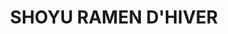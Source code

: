 ---
title: SHOYU RAMEN D'HIVER
draft: false
layout: recettes
type: plat
categories:
  - Soupe
auteur: Auré
regime:
  - vegan
region: Japon
saison: null
cuisson: Oui
temperature: Chaud
plate: 50
quantite_desc: pour gros bols de 18cm
check: Oui
checkAlwaysOk: true
ingredients:
  epices:
    - title: Miso blanc
      quantite: 300
      unit: grammes
    - title: Algue nori séchée
      quantite: 22
      unit: grammes
      commentaire: coupées en languettes 16/feuilles
    - title: Sauce soja
      quantite: 75
      unit: ml
      commentaire: Oeufs mollets Ajitama
    - title: Sel
      quantite: 10
      unit: grammes
      commentaire: Taré
    - title: Vinaigre de riz
      quantite: 200
      unit: ml
      commentaire: Taré
    - title: Sauce soja
      quantite: 1.5
      unit: litre
      commentaire: Taré
    - title: Algue kombu séchée
      quantite: 15
      unit: grammes
      commentaire: Taré
    - title: Algue kombu séchée
      quantite: 15
      unit: grammes
      commentaire: Dashi
  autres:
    - title: Eau
      quantite: 1.5
      unit: litre
      commentaire: Oeufs mollets Ajitama
    - title: Eau
      quantite: 35
      unit: litre
      commentaire: Dashi
  legumes:
    - title: Zestes de citron séchés
      quantite: 5
      unit: grammes
      commentaire: ou Yuzu. Mixé très fin
    - title: Cébette - Ciboule - Cive - Oignon vert
      quantite: 750
      unit: grammes
    - title: Ail
      quantite: 30
      unit: gousse·s
      commentaire: Bouillon final
    - title: Gingembre bio
      quantite: 300
      unit: grammes
      commentaire: Bouillon final
    - title: Champignons
      quantite: 1
      unit: Kg
      commentaire: Bouillon final
    - title: Poireau
      quantite: 3
      unit: Kg
      commentaire: Bouillon final
    - title: Oignon
      quantite: 3
      unit: Kg
      commentaire: Bouillon final
    - title: Champignon shiitake séché
      quantite: 125
      unit: grammes
      commentaire: Taré
    - title: Ail
      quantite: 10
      unit: gousse·s
      commentaire: Taré
    - title: Gingembre bio
      quantite: 120
      unit: grammes
      commentaire: Taré
    - title: Champignon shiitake séché
      quantite: 250
      unit: grammes
      commentaire: Dashi
  sucres:
    - title: sucre blanc
      quantite: 250
      unit: grammes
      commentaire: Oeufs mollets Ajitama
    - title: sucre blanc
      quantite: 100
      unit: grammes
      commentaire: Taré
  lof:
    - title: huile de sésame
      quantite: 50
      unit: ml
      commentaire: 1 c.à.c par personne
    - title: Oeuf
      quantite: 54
      unit: unité
      commentaire: Oeufs mollets Ajitama
  sec:
    - title: Nouilles de riz
      quantite: 1.5
      unit: Kg
      commentaire: Version sans gluten
    - title: Nouilles de blé ondulées Ramen
      quantite: 3.25
      unit: Kg
      commentaire: env. 170gr de nouilles cuites par personne
preparation: >-
  **Le BOUILLON FINAL :**


  Émincer les oignons, les faire revenir, déglacer à la sauce soja sans gluten puis légèrement caraméliser avec du sucre.


  Ajouter les champignons coupés en lamelles, puis l’ail et le gingembre hachés + ceux des taré et dashi.


   Verser tout le dashi préparé la veille et le faire chauffer à feu **très** doux. Avant l’ébullition (vers 80°C)


  Ajouter les poireaux (blancs et verts) éffilés finement dans la longueur, comme des tagliatelles.


  Une fois cuits, retirer tous les légumes du bouillon. Réserver.


  Laisser cuire à feu doux encore 1 à 2h à découvert.


  ENFIN seulement ajouter le taré.



  **NOUILLES :**


  Cuire les nouilles selon instructions. A la sortie de cuisson, les rincer à l'eau afin qu'elles collent moins.



  **MONTAGE D'UN BOL :**


  Déposer les nouilles dans le bol et les mélanger dans le bouillon + la cuillère d’huile aromatique,


  les relever et les replacer au centre du bouillon.


  Déposer les accompagnements, racler une cuillère de miso sur le bord du bol !!! YUMMI YUMMI !!
preparation24h: >-
  **LE DASHI :**



  *Le dashi est un bouillon japonais qui est la base de nombreux plats et est
   indispensable pour donner à vos plats ce goût japonais authentique.*

  Dans un récipient avec couvercle, mélanger dans l’eau froide les shitaké
   et le kombu. Laisser reposer au moins 4h, de préférence 12 à 24h.

  Il sera ensuite ajouté au bouillon.


  Récupérer les shiitakés et les trancher assez finement.




  **LE TARE (sauce) :**


  Couper des tranches de gingembre (ce n’est pas nécessaire de le peler 

  s'il est bio). Dans une casserole, ajouter tous les ingrédients du taré 

  et mélanger.


  Faire chauffer à feu très doux (le minimum), dès l’apparition des premières petite bulles signe d’un début d’ébullition.


   Laisser mariner à température ambiante jusqu’au lendemain.


  Récupérer gingembre, ail et shiitakés et les émincer finement



  **OEUF AJITAMA :**


  Mélanger l’eau, la sauce soja sans gluten et le sucre.


  Faire bouillir quelques secondes et bien mélanger.


  (Si l'on souhaite, ajouter 1-2 cs de katsuobushi puis retirer du feux et laisser redescendre à température ambiante.)


  Faire bouillir une casserole d’eau avec quelques cuillères à soupe de 

  vinaigre. Ajouter les œufs (qui sortent du frigo) et les cuire 6 minutes
   30 secondes.

  Tremper les œufs dans un bol d’eau glacée pour stopper la cuisson. Les laisser bien bien refroidir puis les peler.


  Dans des sacs congélation verser la marinade et y déposer les œufs. 

  Laisser mariner 12 à 24 h en retournant les sachets délicatement de 

  temps en temps.
astuces:
  - astuce: A la place de la Sauce Soja, on peut remplacerr par de la Sauce Tamari
      pour les histoires de gluten. A la place du Mirin, j'ai proposé  du
      Vinaigre de Riz + Sucre dans le Taré pour les histoires d'alcool.
publishDate: 2025-05-04T17:10:00.000Z
---